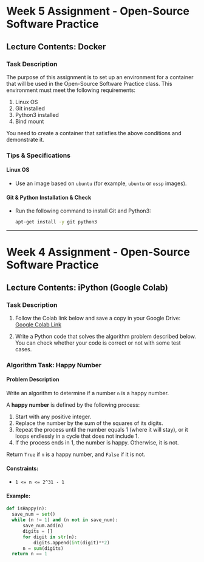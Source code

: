 # Week 5 Assignment - Open-Source Software Practice

## Lecture Contents: Docker

### Task Description
The purpose of this assignment is to set up an environment for a container that will be used in the Open-Source Software Practice class. This environment must meet the following requirements:

1. Linux OS
2. Git installed
3. Python3 installed
4. Bind mount

You need to create a container that satisfies the above conditions and demonstrate it.

### Tips & Specifications

#### Linux OS
- Use an image based on `ubuntu` (for example, `ubuntu` or `ossp` images).

#### Git & Python Installation & Check
- Run the following command to install Git and Python3:
  ```bash
  apt-get install -y git python3

---

# Week 4 Assignment - Open-Source Software Practice

## Lecture Contents: iPython (Google Colab)

### Task Description
1. Follow the Colab link below and save a copy in your Google Drive:
   [Google Colab Link](https://colab.research.google.com/drive/1vf9CM0iMOaypYmLEOm9SE14GZca-FV4Z?usp=sharing)

2. Write a Python code that solves the algorithm problem described below. You can check whether your code is correct or not with some test cases.

### Algorithm Task: Happy Number

#### Problem Description
Write an algorithm to determine if a number `n` is a happy number.

A **happy number** is defined by the following process:
1. Start with any positive integer.
2. Replace the number by the sum of the squares of its digits.
3. Repeat the process until the number equals 1 (where it will stay), or it loops endlessly in a cycle that does not include 1.
4. If the process ends in 1, the number is happy. Otherwise, it is not.

Return `True` if `n` is a happy number, and `False` if it is not.

#### Constraints:
- `1 <= n <= 2^31 - 1`

#### Example:
```python
def isHappy(n):
  save_num = set()
  while (n != 1) and (n not in save_num):
      save_num.add(n)
      digits = []
      for digit in str(n):
          digits.append(int(digit)**2)
      n = sum(digits)
  return n == 1
